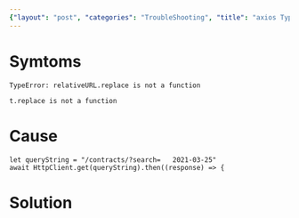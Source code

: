 ```yaml
---
{"layout": "post", "categories": "TroubleShooting", "title": "axios TypeError relativeURL", "feature-img": "assets/img/feature_img.png"}
---
```

# Symtoms
```
TypeError: relativeURL.replace is not a function

t.replace is not a function
```

# Cause
```
let queryString = "/contracts/?search=   2021-03-25"
await HttpClient.get(queryString).then((response) => {
```

# Solution
```

```




